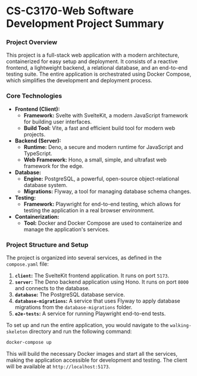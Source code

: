 # CS-C3170-Web Software Development Project Summary

### Project Overview

This project is a full-stack web application with a modern architecture, containerized for easy setup and deployment. It consists of a reactive frontend, a lightweight backend, a relational database, and an end-to-end testing suite. The entire application is orchestrated using Docker Compose, which simplifies the development and deployment process.

### Core Technologies

*   **Frontend (Client):**
    *   **Framework:** Svelte with SvelteKit, a modern JavaScript framework for building user interfaces.
    *   **Build Tool:** Vite, a fast and efficient build tool for modern web projects.
*   **Backend (Server):**
    *   **Runtime:** Deno, a secure and modern runtime for JavaScript and TypeScript.
    *   **Web Framework:** Hono, a small, simple, and ultrafast web framework for the edge.
*   **Database:**
    *   **Engine:** PostgreSQL, a powerful, open-source object-relational database system.
    *   **Migrations:** Flyway, a tool for managing database schema changes.
*   **Testing:**
    *   **Framework:** Playwright for end-to-end testing, which allows for testing the application in a real browser environment.
*   **Containerization:**
    *   **Tool:** Docker and Docker Compose are used to containerize and manage the application's services.

### Project Structure and Setup

The project is organized into several services, as defined in the `compose.yaml` file:

1.  **`client`:** The SvelteKit frontend application. It runs on port `5173`.
2.  **`server`:** The Deno backend application using Hono. It runs on port `8000` and connects to the database.
3.  **`database`:** The PostgreSQL database service.
4.  **`database-migrations`:** A service that uses Flyway to apply database migrations from the `database-migrations` folder.
5.  **`e2e-tests`:** A service for running Playwright end-to-end tests.

To set up and run the entire application, you would navigate to the `walking-skeleton` directory and run the following command:

```bash
docker-compose up
```

This will build the necessary Docker images and start all the services, making the application accessible for development and testing. The client will be available at `http://localhost:5173`.
